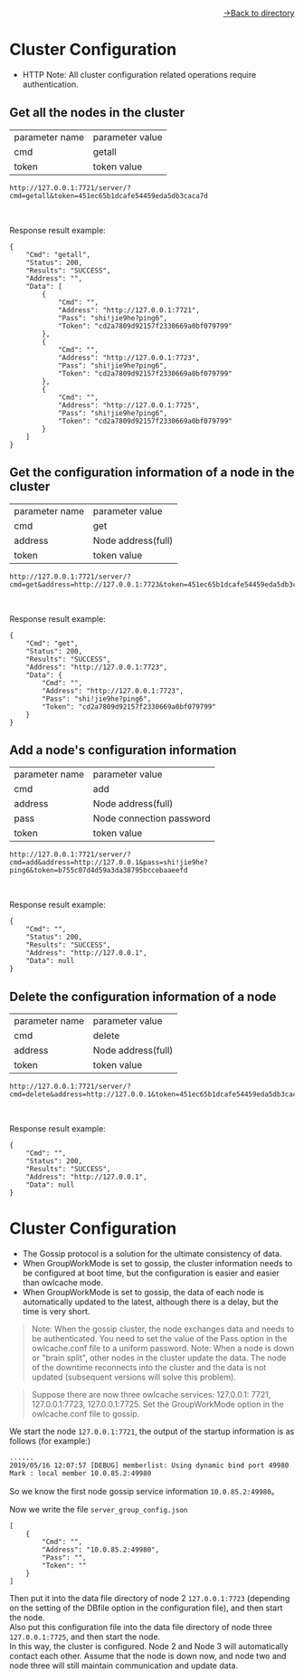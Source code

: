 [<p align="right">->Back to directory</p>](0.directory.md)

# Cluster Configuration
* HTTP
Note: All cluster configuration related operations require authentication.

## Get all the nodes in the cluster

<table>
    <tr>
        <td>parameter name</td>
        <td>parameter value</td>
    </tr>
    <tr>
        <td>cmd</td>
        <td>getall</td>
    </tr>
    <tr>
        <td>token</td>
        <td>token value</td>
    </tr> 
</table> 
 
~~~shell
http://127.0.0.1:7721/server/?cmd=getall&token=451ec65b1dcafe54459eda5db3caca7d
~~~
<br>

Response result example:
~~~shell
{
    "Cmd": "getall",
    "Status": 200,
    "Results": "SUCCESS",
    "Address": "",
    "Data": [
        {
            "Cmd": "",
            "Address": "http://127.0.0.1:7721",
            "Pass": "shi!jie9he?ping6",
            "Token": "cd2a7809d92157f2330669a0bf079799"
        },
        {
            "Cmd": "",
            "Address": "http://127.0.0.1:7723",
            "Pass": "shi!jie9he?ping6",
            "Token": "cd2a7809d92157f2330669a0bf079799"
        },
        {
            "Cmd": "",
            "Address": "http://127.0.0.1:7725",
            "Pass": "shi!jie9he?ping6",
            "Token": "cd2a7809d92157f2330669a0bf079799"
        }
    ]
}
~~~


## Get the configuration information of a node in the cluster

<table>
    <tr>
        <td>parameter name</td>
        <td>parameter value</td>
    </tr>
    <tr>
        <td>cmd</td>
        <td>get</td>
    </tr>
    <tr>
        <td>address</td>
        <td>Node address(full)</td>
    </tr> 
    <tr>
        <td>token</td>
        <td>token value</td>
    </tr> 
</table> 
 
~~~shell
http://127.0.0.1:7721/server/?cmd=get&address=http://127.0.0.1:7723&token=451ec65b1dcafe54459eda5db3caca7d
~~~
<br>

Response result example:
~~~shell
{
    "Cmd": "get",
    "Status": 200,
    "Results": "SUCCESS",
    "Address": "http://127.0.0.1:7723",
    "Data": {
        "Cmd": "",
        "Address": "http://127.0.0.1:7723",
        "Pass": "shi!jie9he?ping6",
        "Token": "cd2a7809d92157f2330669a0bf079799"
    }
}
~~~  

## Add a node's configuration information

<table>
    <tr>
        <td>parameter name</td>
        <td>parameter value</td>
    </tr>
    <tr>
        <td>cmd</td>
        <td>add</td>
    </tr>
    <tr>
        <td>address</td>
        <td>Node address(full)</td>
    </tr> 
    <tr>
        <td>pass</td>
        <td>Node connection password</td>
    </tr> 
    <tr>
        <td>token</td>
        <td>token value</td>
    </tr> 
</table> 
 
~~~shell
http://127.0.0.1:7721/server/?cmd=add&address=http://127.0.0.1&pass=shi!jie9he?ping6&token=b755c07d4d59a3da38795bccebaaeefd
~~~
<br>

Response result example:
~~~shell
{
    "Cmd": "",
    "Status": 200,
    "Results": "SUCCESS",
    "Address": "http://127.0.0.1",
    "Data": null
}
~~~

## Delete the configuration information of a node  

<table>
    <tr>
        <td>parameter name</td>
        <td>parameter value</td>
    </tr>
    <tr>
        <td>cmd</td>
        <td>delete</td>
    </tr>
    <tr>
        <td>address</td>
        <td>Node address(full)</td>
    </tr> 
    <tr>
        <td>token</td>
        <td>token value</td>
    </tr> 
</table> 
 
~~~shell
http://127.0.0.1:7721/server/?cmd=delete&address=http://127.0.0.1&token=451ec65b1dcafe54459eda5db3caca7d
~~~
<br>

Response result example:
~~~shell
{
    "Cmd": "",
    "Status": 200,
    "Results": "SUCCESS",
    "Address": "http://127.0.0.1",
    "Data": null
}
~~~

# Cluster Configuration  
* The Gossip protocol is a solution for the ultimate consistency of data.
* When GroupWorkMode is set to gossip, the cluster information needs to be configured at boot time, but the configuration is easier and easier than owlcache mode.
* When GroupWorkMode is set to gossip, the data of each node is automatically updated to the latest, although there is a delay, but the time is very short.    

>Note: When the gossip cluster, the node exchanges data and needs to be authenticated. You need to set the value of the Pass option in the owlcache.conf file to a uniform password.
>Note: When a node is down or "brain split", other nodes in the cluster update the data. The node of the downtime reconnects into the cluster and the data is not updated (subsequent versions will solve this problem).  

>Suppose there are now three owlcache services: 127.0.0.1: 7721, 127.0.0.1:7723, 127.0.0.1:7725. Set the GroupWorkMode option in the owlcache.conf file to gossip.

We start the node `127.0.0.1:7721`, the output of the startup information is as follows (for example:)
~~~shell
......
2019/05/16 12:07:57 [DEBUG] memberlist: Using dynamic bind port 49980
Mark : local member 10.0.85.2:49980
~~~  
So we know the first node gossip service information `10.0.85.2:49980`。  

Now we write the file `server_group_config.json`
~~~shell
[
	{
		"Cmd": "",
		"Address": "10.0.85.2:49980",
		"Pass": "",
		"Token": ""
	}
]
~~~  
Then put it into the data file directory of node 2 `127.0.0.1:7723` (depending on the setting of the DBfile option in the configuration file), and then start the node.  
Also put this configuration file into the data file directory of node three `127.0.0.1:7725`, and then start the node.  
In this way, the cluster is configured. Node 2 and Node 3 will automatically contact each other. Assume that the node is down now, and node two and node three will still maintain communication and update data.   
